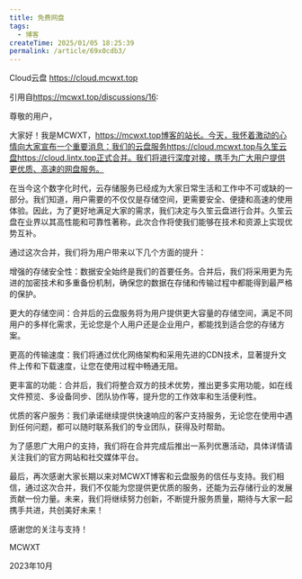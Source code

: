 ```yaml
---
title: 免费网盘
tags:
  - 博客
createTime: 2025/01/05 18:25:39
permalink: /article/69x0cdb3/
---
```


Cloud云盘 <https://cloud.mcwxt.top>

引用自<https://mcwxt.top/discussions/16>:

尊敬的用户，

大家好！我是MCWXT，https://mcwxt.top博客的站长。今天，我怀着激动的心情向大家宣布一个重要消息：我们的云盘服务https://cloud.mcwxt.top与久笙云盘https://cloud.lintx.top正式合并。我们将进行深度对接，携手为广大用户提供更优质、高速的网盘服务。

在当今这个数字化时代，云存储服务已经成为大家日常生活和工作中不可或缺的一部分。我们知道，用户需要的不仅仅是存储空间，更需要安全、便捷和高速的使用体验。因此，为了更好地满足大家的需求，我们决定与久笙云盘进行合并。久笙云盘在业界以其高性能和可靠性著称，此次合作将使我们能够在技术和资源上实现优势互补。

通过这次合并，我们将为用户带来以下几个方面的提升：

增强的存储安全性：数据安全始终是我们的首要任务。合并后，我们将采用更为先进的加密技术和多重备份机制，确保您的数据在存储和传输过程中都能得到最严格的保护。

更大的存储空间：合并后的云盘服务将为用户提供更大容量的存储空间，满足不同用户的多样化需求，无论您是个人用户还是企业用户，都能找到适合您的存储方案。

更高的传输速度：我们将通过优化网络架构和采用先进的CDN技术，显著提升文件上传和下载速度，让您在使用过程中畅通无阻。

更丰富的功能：合并后，我们将整合双方的技术优势，推出更多实用功能，如在线文件预览、多设备同步、团队协作等，提升您的工作效率和生活便利性。

优质的客户服务：我们承诺继续提供快速响应的客户支持服务，无论您在使用中遇到任何问题，都可以随时联系我们的专业团队，获得及时帮助。

为了感恩广大用户的支持，我们将在合并完成后推出一系列优惠活动，具体详情请关注我们的官方网站和社交媒体平台。

最后，再次感谢大家长期以来对MCWXT博客和云盘服务的信任与支持。我们相信，通过这次合并，我们不仅能为您提供更优质的服务，还能为云存储行业的发展贡献一份力量。未来，我们将继续努力创新，不断提升服务质量，期待与大家一起携手共进，共创美好未来！

感谢您的关注与支持！

MCWXT

2023年10月